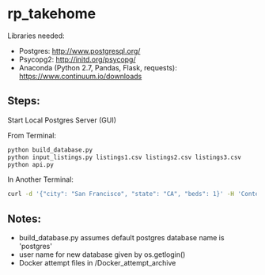 # rp_takehome

Libraries needed:  
* Postgres: http://www.postgresql.org/  
* Psycopg2: http://initd.org/psycopg/  
* Anaconda (Python 2.7, Pandas, Flask, requests): https://www.continuum.io/downloads  

## Steps:

Start Local Postgres Server (GUI)  

From Terminal:  

```bash
python build_database.py
python input_listings.py listings1.csv listings2.csv listings3.csv
python api.py
```

In Another Terminal:

```bash
curl -d '{"city": "San Francisco", "state": "CA", "beds": 1}' -H 'Content-Type: application/json' http://127.0.0.1:8088/dataset/common_stats
```

## Notes:
* build_database.py assumes default postgres database name is 'postgres'  
* user name for new database given by os.getlogin()
* Docker attempt files in /Docker_attempt_archive

